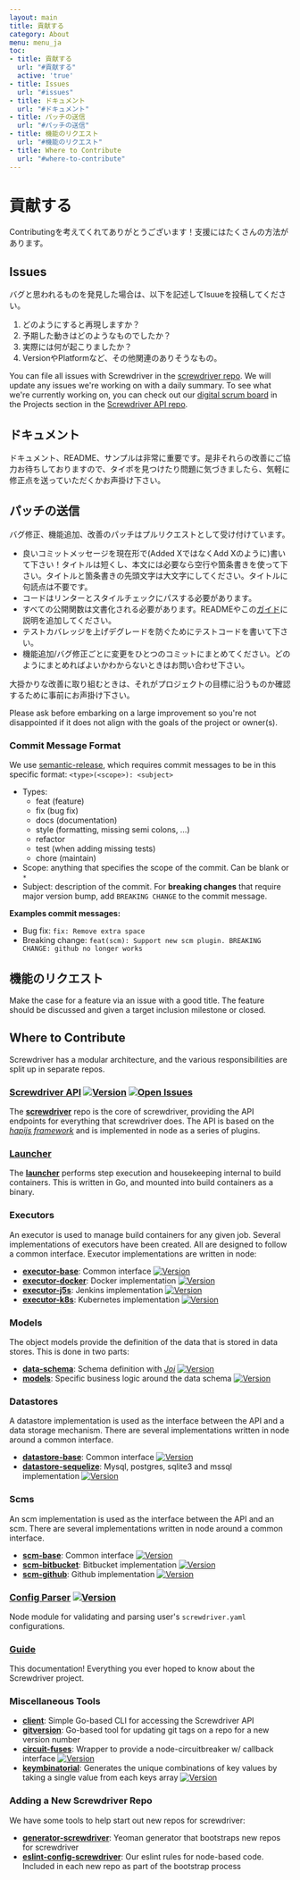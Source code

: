 ```yaml
---
layout: main
title: 貢献する
category: About
menu: menu_ja
toc:
- title: 貢献する
  url: "#貢献する"
  active: 'true'
- title: Issues
  url: "#issues"
- title: ドキュメント
  url: "#ドキュメント"
- title: パッチの送信
  url: "#パッチの送信"
- title: 機能のリクエスト
  url: "#機能のリクエスト"
- title: Where to Contribute
  url: "#where-to-contribute"
---
```


# 貢献する

Contributingを考えてくれてありがとうございます！支援にはたくさんの方法があります。

## Issues

バグと思われるものを発見した場合は、以下を記述してIsuueを投稿してください。

1. どのようにすると再現しますか？
2. 予期した動きはどのようなものでしたか？
3. 実際には何が起こりましたか？
4. VersionやPlatformなど、その他関連のありそうなもの。

You can file all issues with Screwdriver in the [screwdriver repo](https://github.com/screwdriver-cd/screwdriver/issues). We will update any issues we're working on with a daily summary. To see what we're currently working on, you can check out our [digital scrum board](https://github.com/screwdriver-cd/screwdriver/projects/4) in the Projects section in the [Screwdriver API repo](https://github.com/screwdriver-cd/screwdriver).

## ドキュメント

ドキュメント、README、サンプルは非常に重要です。是非それらの改善にご協力お待ちしておりますので、タイポを見つけたり問題に気づきましたら、気軽に修正点を送っていただくかお声掛け下さい。

## パッチの送信

バグ修正、機能追加、改善のパッチはプルリクエストとして受け付けています。

- 良いコミットメッセージを現在形で(Added XではなくAdd Xのように)書いて下さい！タイトルは短くし、本文には必要なら空行や箇条書きを使って下さい。タイトルと箇条書きの先頭文字は大文字にしてください。タイトルに句読点は不要です。
- コードはリンターとスタイルチェックにパスする必要があります。
- すべての公開関数は文書化される必要があります。READMEやこの[ガイド](https://github.com/screwdriver-cd/guide)に説明を追加してください。
- テストカバレッジを上げデグレードを防ぐためにテストコードを書いて下さい。
- 機能追加/バグ修正ごとに変更をひとつのコミットにまとめてください。どのようにまとめればよいかわからないときはお問い合わせ下さい。

大掛かりな改善に取り組むときは、それがプロジェクトの目標に沿うものか確認するために事前にお声掛け下さい。

Please ask before embarking on a large improvement so you're not disappointed if it does not align with the goals of the project or owner(s).

### Commit Message Format

We use [semantic-release](https://www.npmjs.com/package/semantic-release), which requires commit messages to be in this specific format: `<type>(<scope>): <subject>`

- Types:
    - feat (feature)
    - fix (bug fix)
    - docs (documentation)
    - style (formatting, missing semi colons, …)
    - refactor
    - test (when adding missing tests)
    - chore (maintain)
- Scope: anything that specifies the scope of the commit. Can be blank or `*`
- Subject: description of the commit. For **breaking changes** that require major version bump, add `BREAKING CHANGE` to the commit message.

**Examples commit messages:**

- Bug fix: `fix: Remove extra space`
- Breaking change: `feat(scm): Support new scm plugin. BREAKING CHANGE: github no longer works`

## 機能のリクエスト

Make the case for a feature via an issue with a good title. The feature should be discussed and given a target inclusion milestone or closed.

## Where to Contribute

Screwdriver has a modular architecture, and the various responsibilities are split up in separate repos.

### [Screwdriver API](https://github.com/screwdriver-cd/screwdriver) [![Version](https://img.shields.io/npm/v/screwdriver-api.svg)](https://npmjs.org/package/screwdriver-api) [![Open Issues](https://img.shields.io/github/issues/screwdriver-cd/screwdriver.svg)](https://github.com/screwdriver-cd/screwdriver/issues)

The **[screwdriver](https://github.com/screwdriver-cd/screwdriver)** repo is the core of screwdriver, providing the API endpoints for everything that screwdriver does. The API is based on the *[hapijs framework](http://hapijs.com/)* and is implemented in node as a series of plugins.

### [Launcher](https://github.com/screwdriver-cd/launcher)

The **[launcher](https://github.com/screwdriver-cd/launcher)** performs step execution and housekeeping internal to build containers. This is written in Go, and mounted into build containers as a binary.

### Executors

An executor is used to manage build containers for any given job. Several implementations of executors have been created. All are designed to follow a common interface. Executor implementations are written in node:

- **[executor-base](https://github.com/screwdriver-cd/executor-base)**: Common interface [![Version](https://img.shields.io/npm/v/screwdriver-executor-base.svg)](https://npmjs.org/package/screwdriver-executor-base)
- **[executor-docker](https://github.com/screwdriver-cd/executor-docker)**: Docker implementation [![Version](https://img.shields.io/npm/v/screwdriver-executor-docker.svg)](https://npmjs.org/package/screwdriver-executor-docker)
- **[executor-j5s](https://github.com/screwdriver-cd/executor-j5s)**: Jenkins implementation [![Version](https://img.shields.io/npm/v/screwdriver-executor-j5s.svg)](https://npmjs.org/package/screwdriver-executor-j5s)
- **[executor-k8s](https://github.com/screwdriver-cd/executor-k8s)**: Kubernetes implementation [![Version](https://img.shields.io/npm/v/screwdriver-executor-k8s.svg)](https://npmjs.org/package/screwdriver-executor-k8s)

### Models

The object models provide the definition of the data that is stored in data stores. This is done in two parts:

- **[data-schema](https://github.com/screwdriver-cd/data-schema)**: Schema definition with *[Joi](https://www.npmjs.com/package/joi)* [![Version](https://img.shields.io/npm/v/screwdriver-data-schema.svg)](https://npmjs.org/package/screwdriver-data-schema)
- **[models](https://github.com/screwdriver-cd/models)**: Specific business logic around the data schema [![Version](https://img.shields.io/npm/v/screwdriver-models.svg)](https://npmjs.org/package/screwdriver-models)

### Datastores

A datastore implementation is used as the interface between the API and a data storage mechanism. There are several implementations written in node around a common interface.

- **[datastore-base](https://github.com/screwdriver-cd/datastore-base)**: Common interface [![Version](https://img.shields.io/npm/v/screwdriver-datastore-base.svg)](https://npmjs.org/package/screwdriver-datastore-base)
- **[datastore-sequelize](https://github.com/screwdriver-cd/datastore-sequelize)**: Mysql, postgres, sqlite3 and mssql implementation [![Version](https://img.shields.io/npm/v/screwdriver-datastore-sequelize.svg)](https://npmjs.org/package/screwdriver-datastore-sequelize)

### Scms

An scm implementation is used as the interface between the API and an scm. There are several implementations written in node around a common interface.

- **[scm-base](https://github.com/screwdriver-cd/scm-base)**: Common interface [![Version](https://img.shields.io/npm/v/screwdriver-scm-base.svg)](https://npmjs.org/package/screwdriver-scm-base)
- **[scm-bitbucket](https://github.com/screwdriver-cd/scm-bitbucket)**: Bitbucket implementation [![Version](https://img.shields.io/npm/v/screwdriver-scm-bitbucket.svg)](https://npmjs.org/package/screwdriver-scm-bitbucket)
- **[scm-github](https://github.com/screwdriver-cd/scm-github)**: Github implementation [![Version](https://img.shields.io/npm/v/screwdriver-scm-github.svg)](https://npmjs.org/package/screwdriver-scm-github)

### [Config Parser](https://github.com/screwdriver-cd/config-parser) [![Version](https://img.shields.io/npm/v/screwdriver-config-parser.svg)](https://npmjs.org/package/screwdriver-config-parser)

Node module for validating and parsing user's `screwdriver.yaml` configurations.

### [Guide](https://github.com/screwdriver-cd/guide)

This documentation! Everything you ever hoped to know about the Screwdriver project.

### Miscellaneous Tools

- **[client](https://github.com/screwdriver-cd/client)**: Simple Go-based CLI for accessing the Screwdriver API
- **[gitversion](https://github.com/screwdriver-cd/gitversion)**: Go-based tool for updating git tags on a repo for a new version number
- **[circuit-fuses](https://github.com/screwdriver-cd/circuit-fuses)**: Wrapper to provide a node-circuitbreaker w/ callback interface [![Version](https://img.shields.io/npm/v/circuit-fuses.svg)](https://npmjs.org/package/circuit-fuses)
- **[keymbinatorial](https://github.com/screwdriver-cd/keymbinatorial)**: Generates the unique combinations of key values by taking a single value from each keys array [![Version](https://img.shields.io/npm/v/keymbinatorial.svg)](https://npmjs.org/package/keymbinatorial)

### Adding a New Screwdriver Repo

We have some tools to help start out new repos for screwdriver:

- **[generator-screwdriver](https://github.com/screwdriver-cd/generator-screwdriver)**: Yeoman generator that bootstraps new repos for screwdriver
- **[eslint-config-screwdriver](https://github.com/screwdriver-cd/eslint-config-screwdriver)**: Our eslint rules for node-based code. Included in each new repo as part of the bootstrap process
